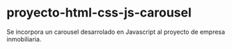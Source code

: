 # proyecto-html-css-js-carousel
Se incorpora un carousel desarrolado en Javascript al proyecto de empresa inmobiliaria.
